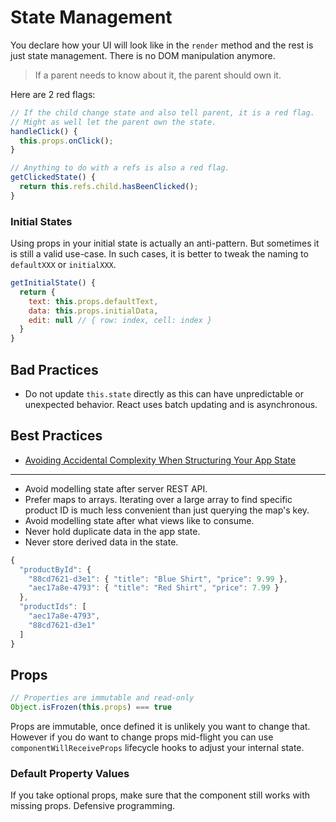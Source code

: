 # State Management

You declare how your UI will look like in the `render` method and the rest is just state management. There is no DOM manipulation anymore.

> If a parent needs to know about it, the parent should own it.

Here are 2 red flags:

```js
// If the child change state and also tell parent, it is a red flag.
// Might as well let the parent own the state.
handleClick() {
  this.props.onClick();
}

// Anything to do with a refs is also a red flag.
getClickedState() {
  return this.refs.child.hasBeenClicked();
}
```

### Initial States

Using props in your initial state is actually an anti-pattern. But sometimes it is still a valid use-case. In such cases, it is better to tweak the naming to `defaultXXX` or `initialXXX`.

```js
getInitialState() {
  return {
    text: this.props.defaultText,
    data: this.props.initialData,
    edit: null // { row: index, cell: index }
  }
}
```

## Bad Practices

* Do not update `this.state` directly as this can have unpredictable or unexpected behavior. React uses batch updating and is asynchronous.

## Best Practices

* [Avoiding Accidental Complexity When Structuring Your App State](https://hackernoon.com/avoiding-accidental-complexity-when-structuring-your-app-state-6e6d22ad5e2a#.n7448vuau)

---

* Avoid modelling state after server REST API.
* Prefer maps to arrays. Iterating over a large array to find specific product ID is much less convenient than just querying the map's key.
* Avoid modelling state after what views like to consume.
* Never hold duplicate data in the app state.
* Never store derived data in the state.

```js
{
  "productById": {
    "88cd7621-d3e1": { "title": "Blue Shirt", "price": 9.99 },
    "aec17a8e-4793": { "title": "Red Shirt", "price": 7.99 }
  },
  "productIds": [
    "aec17a8e-4793",
    "88cd7621-d3e1"
  ]
}
```

## Props

```js
// Properties are immutable and read-only
Object.isFrozen(this.props) === true
```

Props are immutable, once defined it is unlikely you want to change that. However if you do want to change props mid-flight you can use `componentWillReceiveProps` lifecycle hooks to adjust your internal state.

### Default Property Values

If you take optional props, make sure that the component still works with missing props. Defensive programming.

